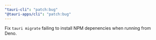 ```yaml
---
"tauri-cli": "patch:bug"
"@tauri-apps/cli": "patch:bug"
---
```


Fix `tauri migrate` failing to install NPM depenencies when running from Deno.

